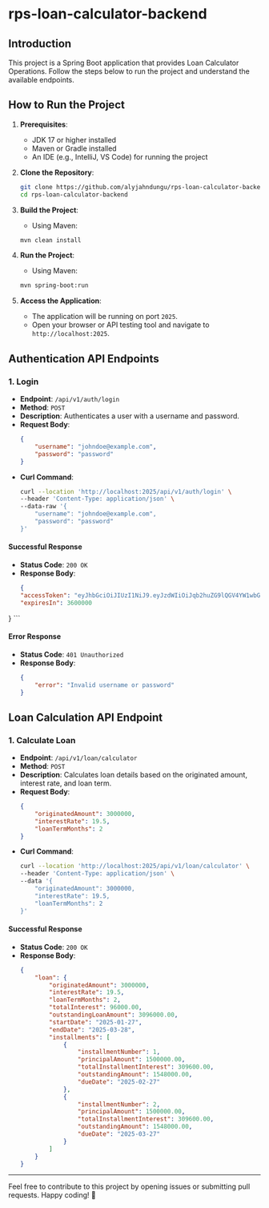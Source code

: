 # rps-loan-calculator-backend

## Introduction

This project is a Spring Boot application that provides Loan Calculator Operations. Follow the steps below to run the project and understand the available endpoints.

## How to Run the Project

1. **Prerequisites**:
    - JDK 17 or higher installed
    - Maven or Gradle installed
    - An IDE (e.g., IntelliJ, VS Code) for running the project

2. **Clone the Repository**:
    ```bash
    git clone https://github.com/alyjahndungu/rps-loan-calculator-backend.git
    cd rps-loan-calculator-backend
    ```

3. **Build the Project**:
    - Using Maven:
    ```bash
    mvn clean install
    ```

4. **Run the Project**:
    - Using Maven:
    ```bash
    mvn spring-boot:run
    ```

5. **Access the Application**:
    - The application will be running on port `2025`.
    - Open your browser or API testing tool and navigate to `http://localhost:2025`.

## Authentication API Endpoints

### 1. Login

- **Endpoint**: `/api/v1/auth/login`
- **Method**: `POST`
- **Description**: Authenticates a user with a username and password.
- **Request Body**:
    ```json
    {
        "username": "johndoe@example.com",
        "password": "password"
    }
    ```
- **Curl Command**:
    ```bash
    curl --location 'http://localhost:2025/api/v1/auth/login' \
    --header 'Content-Type: application/json' \
    --data-raw '{
        "username": "johndoe@example.com",
        "password": "password"
    }'
    ```

#### Successful Response
- **Status Code**: `200 OK`
- **Response Body**:
    ```json
  {
    "accessToken": "eyJhbGciOiJIUzI1NiJ9.eyJzdWIiOiJqb2huZG9lQGV4YW1wbGUuY29tIiwiaWF0IjoxNzM3OTczNzgwLCJleHAiOjE3Mzc5NzczODB9.EoZnUPAqkAua15nWu1cSWt_KJkogHXL9TT5NAksKhbc",
    "expiresIn": 3600000
}
    ```

#### Error Response
- **Status Code**: `401 Unauthorized`
- **Response Body**:
    ```json
    {
        "error": "Invalid username or password"
    }
    ```


## Loan Calculation API Endpoint

### 1. Calculate Loan

- **Endpoint**: `/api/v1/loan/calculator`
- **Method**: `POST`
- **Description**: Calculates loan details based on the originated amount, interest rate, and loan term.
- **Request Body**:
    ```json
    {
        "originatedAmount": 3000000,
        "interestRate": 19.5,
        "loanTermMonths": 2
    }
    ```
- **Curl Command**:
    ```bash
    curl --location 'http://localhost:2025/api/v1/loan/calculator' \
    --header 'Content-Type: application/json' \
    --data '{
        "originatedAmount": 3000000,
        "interestRate": 19.5,
        "loanTermMonths": 2
    }'
    ```

#### Successful Response
- **Status Code**: `200 OK`
- **Response Body**:
    ```json
    {
        "loan": {
            "originatedAmount": 3000000,
            "interestRate": 19.5,
            "loanTermMonths": 2,
            "totalInterest": 96000.00,
            "outstandingLoanAmount": 3096000.00,
            "startDate": "2025-01-27",
            "endDate": "2025-03-28",
            "installments": [
                {
                    "installmentNumber": 1,
                    "principalAmount": 1500000.00,
                    "totalInstallmentInterest": 309600.00,
                    "outstandingAmount": 1548000.00,
                    "dueDate": "2025-02-27"
                },
                {
                    "installmentNumber": 2,
                    "principalAmount": 1500000.00,
                    "totalInstallmentInterest": 309600.00,
                    "outstandingAmount": 1548000.00,
                    "dueDate": "2025-03-27"
                }
            ]
        }
    }
    ```
---

Feel free to contribute to this project by opening issues or submitting pull requests. Happy coding! 🚀
